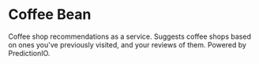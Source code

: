 Coffee Bean
===

Coffee shop recommendations as a service. Suggests coffee shops based on ones you've previously visited, and your reviews of them. Powered by PredictionIO.
